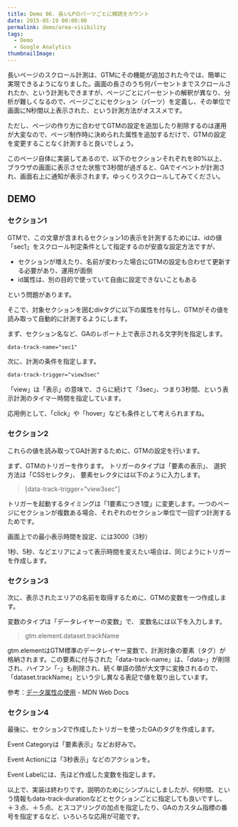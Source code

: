 ```yaml
---
title: Demo 06. 長いLPのパーツごとに精読をカウント
date: 2015-05-19 00:00:00
permalink: demo/area-visibility
tags:
  - Demo
  - Google Analytics
thumbnailImage: 
---
```


長いページのスクロール計測は、GTMにその機能が追加された今では、簡単に実現できるようになりました。画面の長さのうち何パーセントまでスクロールされたか、という計測もできますが、ページごとにパーセントの解釈が異なり、分析が難しくなるので、ページごとにセクション（パーツ）を定義し、その単位で画面にN秒間以上表示された、という計測方法がオススメです。

ただし、ページの作り方に合わせてGTMの設定を追加したり削除するのは運用が大変なので、ページ制作時に決められた属性を追加するだけで、GTMの設定を変更することなく計測すると良いでしょう。

このページ自体に実装してあるので、以下のセクションそれぞれを80%以上、ブラウザの画面に表示させた状態で3秒間が過ぎると、GAでイベントが計測され、画面右上に通知が表示されます。ゆっくりスクロールしてみてください。
<!-- more -->

## DEMO

### セクション1
<div id="sec1" data-track-name="sec1" data-track-trigger="view3sec">
GTMで、この文章が含まれるセクション1の表示を計測するためには、idの値「sec1」をスクロール判定条件として指定するのが安直な設定方法ですが、

* セクションが増えたり、名前が変わった場合にGTMの設定も合わせて更新する必要があり、運用が面倒
* id属性は、別の目的で使っていて自由に設定できないこともある

という問題があります。

そこで、対象セクションを囲むdivタグに以下の属性を付与し、GTMがその値を読み取って自動的に計測するようにします。

まず、セクション名など、GAのレポート上で表示される文字列を指定します。
```html
data-track-name="sec1"
```
次に、計測の条件を指定します。
```html
data-track-trigger="view3sec"
```
「view」は「表示」の意味で、さらに続けて「3sec」、つまり3秒間、という表示計測のタイマー時間を指定しています。

応用例として、「click」や「hover」なども条件として考えられますね。
</div>

### セクション2
<div id="sec2" data-track-name="sec2" data-track-trigger="view3sec">
これらの値を読み取ってGA計測するために、GTMの設定を行います。

まず、GTMのトリガーを作ります。
トリガーのタイプは「要素の表示」、
選択方法は「CSSセレクタ」、
要素セレクタには以下のように入力します。

> [data-track-trigger="view3sec"]

トリガーを起動するタイミングは「1要素につき1度」に変更します。一つのページにセクションが複数ある場合、それぞれのセクション単位で一回ずつ計測するためです。

画面上での最小表示時間を設定、には3000（3秒）

1秒、5秒、などエリアによって表示時間を変えたい場合は、同じようにトリガーを作成します。
</div>

### セクション3
<div id="sec3" data-track-name="sec3" data-track-trigger="view3sec">
次に、表示されたエリアの名前を取得するために、GTMの変数を一つ作成します。

変数のタイプは「データレイヤーの変数」で、
変数名には以下を入力します。

> gtm.element.dataset.trackName

gtm.elementはGTM標準のデータレイヤー変数で、計測対象の要素（タグ）が格納されます。この要素に付与された「data-track-name」は、「data-」が削除され、ハイフン「-」も削除され、続く単語の頭が大文字に変換されるので、「dataset.trackName」という少し異なる表記で値を取り出しています。

参考：[データ属性の使用](https://developer.mozilla.org/ja/docs/Learn/HTML/Howto/Use_data_attributes) - MDN Web Docs
</div>

### セクション4
<div id="sec4" data-track-name="sec4" data-track-trigger="view3sec">
最後に、セクション2で作成したトリガーを使ったGAのタグを作成します。

Event Categoryは「要素表示」などお好みで。

Event Actionには「3秒表示」などのアクションを。

Event Labelには、先ほど作成した変数を指定します。
</div>

以上で、実装は終わりです。説明のためにシンプルにしましたが、何秒間、という情報もdata-track-durationなどとセクションごとに指定しても良いですし、＋３点、＋５点、とスコアリングの加点を指定したり、GAのカスタム指標の番号を指定するなど、いろいろな応用が可能です。